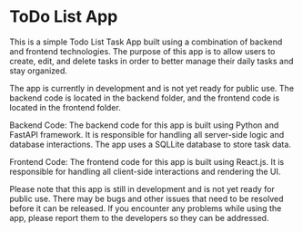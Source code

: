 ToDo List App
===================
This is a simple Todo List Task App built using a combination of backend and frontend technologies. The purpose of this app is to allow users to create, edit, and delete tasks in order to better manage their daily tasks and stay organized.

The app is currently in development and is not yet ready for public use. The backend code is located in the backend folder, and the frontend code is located in the frontend folder.

Backend Code:
The backend code for this app is built using Python and FastAPI framework. It is responsible for handling all server-side logic and database interactions. The app uses a SQLLite database to store task data. 

Frontend Code:
The frontend code for this app is built using React.js. It is responsible for handling all client-side interactions and rendering the UI. 

Please note that this app is still in development and is not yet ready for public use. There may be bugs and other issues that need to be resolved before it can be released. If you encounter any problems while using the app, please report them to the developers so they can be addressed.

